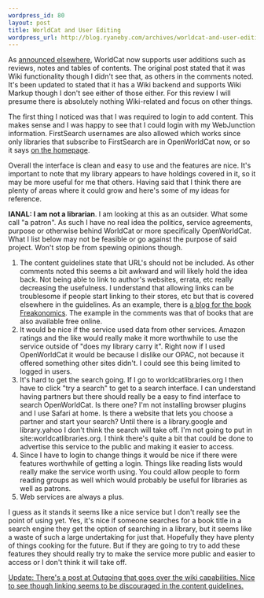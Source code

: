 ```yaml
--- 
wordpress_id: 80
layout: post
title: WorldCat and User Editing
wordpress_url: http://blog.ryaneby.com/archives/worldcat-and-user-editing/
---
```

As <a href="http://orweblog.oclc.org/archives/000825.html">announced elsewhere</a>, WorldCat now supports user additions such as reviews, notes and tables of contents. The original post stated that it was Wiki functionality though I didn't see that, as others in the comments noted. It's been updated to stated that it has a Wiki backend and supports Wiki Markup though I don't see either of those either. For this review I will presume there is absolutely nothing Wiki-related and focus on other things.

The first thing I noticed was that I was required to login to add content. This makes sense and I was happy to see that I could login with my WebJunction information. FirstSearch usernames are also allowed which works since only libraries that subscribe to FirstSearch are in OpenWorldCat now, or so it says <a href="http://www.oclc.org/worldcat/open/default.htm">on the homepage</a>.

Overall the interface is clean and easy to use and the features are nice. It's important to note that my library appears to have holdings covered in it, so it may be more useful for me that others. Having said that I think there are plenty of areas where it could grow and here's some of my ideas for reference.

<b>IANAL: I am not a librarian</b>. I am looking at this as an outsider. What some call "a patron". As such I have no real idea the politics, service agreements, purpose or otherwise behind WorldCat or more specifically OpenWorldCat. What I list below may not be feasible or go against the purpose of said project. Won't stop be from spewing opinions though.

<ol>
<li>The content guidelines state that URL's should not be included. As other comments noted this seems a bit awkward and will likely hold the idea back. Not being able to link to author's websites, errata, etc really decreasing the usefulness. I understand that allowing links can be troublesome if people start linking to their stores, etc but that is covered elsewhere in the guidelines. As an example, there is <a href="http://www.freakonomics.com/blog/">a blog for the book Freakonomics</a>. The example in the comments was that of books that are also available free online.</li>
<li>It would be nice if the service used data from other services. Amazon ratings and the like would really make it more worthwhile to use the service outside of "does my library carry it". Right now if I used OpenWorldCat it would be because I dislike our OPAC, not because it offered something other sites didn't. I could see this being limited to logged in users.</li>
<li>It's hard to get the search going. If I go to worldcatlibraries.org I then have to click "try a search" to get to a search interface. I can understand having partners but there should really be a easy to find interface to search OpenWorldCat. Is there one? I'm not installing browser plugins and I use Safari at home. Is there a website that lets you choose a partner and start your search? Until there is a library.google and library.yahoo I don't think the search will take off. I'm not going to put in site:worldcatlibraries.org. I think there's quite a bit that could be done to advertise this service to the public and making it easier to access.</li>
<li>Since I have to login to change things it would be nice if there were features worthwhile of getting a login. Things like reading lists would really make the service worth using. You could allow people to form reading groups as well which would probably be useful for libraries as well as patrons.</li>
<li>Web services are always a plus.</li>
</ol>

I guess as it stands it seems like a nice service but I don't really see the point of using yet. Yes, it's nice if someone searches for a book title in a search engine they get the option of searching in a library, but it seems like a waste of such a large undertaking for just that. Hopefully they have plenty of things cooking for the future. But if they are going to try to add these features they should really try to make the service more public and easier to access or I don't think it will take off.

<ins>Update: There's <a href="http://outgoing.typepad.com/outgoing/2005/10/live_wiki.html">a post at Outgoing</a> that goes over the wiki capabilities. Nice to see though linking seems to be discouraged in the <a href="http://www.oclc.org/worldcat/help/guidelines/">content guidelines</a>.</ins>

